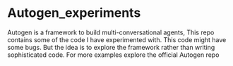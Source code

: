 # Autogen_experiments
Autogen is a framework to build multi-conversational agents, This repo contains some of the code I have experimented with. This code might have some bugs. But the idea is to explore the framework rather than writing sophisticated code. For more examples explore the official Autogen repo
